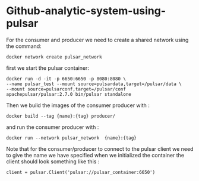 # Github-analytic-system-using-pulsar

For the consumer and producer we need to create a shared network using the command:

    docker network create pulsar_network
    
first we start the pulsar container:

    docker run -d -it -p 6650:6650 -p 8080:8080 \
    --name pulsar_test --mount source=pulsardata,target=/pulsar/data \
    --mount source=pulsarconf,target=/pulsar/conf apachepulsar/pulsar:2.7.0 bin/pulsar standalone 

Then we build the images of the consumer producer with :

    docker build --tag {name}:{tag} producer/

and run the consumer producer with :

    docker run --network pulsar_network  {name}:{tag}

Note that for the consumer/producer to connect to the pulsar client we need to give the name we have specified when we initialized the container
the client should look something like this :

    client = pulsar.Client('pulsar://pulsar_container:6650')



